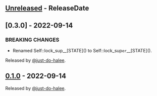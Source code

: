 <!-- next-header -->

## [Unreleased] - ReleaseDate


## [0.3.0] - 2022-09-14

### BREAKING CHANGES

- Renamed Self::lock_sup\_\_\[STATE]() to Self::lock_sup`er`\_\_\[STATE]().

Released by [@just-do-halee](https://github.com/just-do-halee).

## [0.1.0] - 2022-09-14

Released by [@just-do-halee](https://github.com/just-do-halee).

<!-- next-url -->

[Unreleased]: https://github.com/just-do-halee/director/compare/v0.3.0...HEAD

[unreleased]: https://github.com/just-do-halee/director/compare/v0.1.0...v0.3.0
[0.1.0]: https://github.com/just-do-halee/director/compare/v0.1.0...v0.1.0
